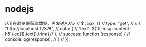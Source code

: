 # nodejs
//用在浏览器获取数据，再发送AJAx
// $ .ajax（{
//    type: "get",
//    url: "http://localhost:12378",
//    data: {
//      'text': $('.tt-msg-content-h5').eq(1).text().trim()
//    },
//    success: function (response) {
//      console.log(response);
//    }
//  });
